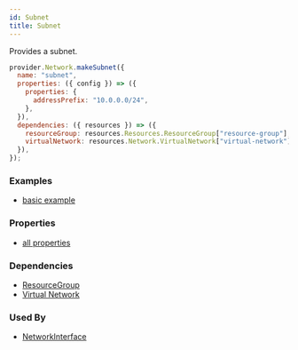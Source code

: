```yaml
---
id: Subnet
title: Subnet
---
```


Provides a subnet.

```js
provider.Network.makeSubnet({
  name: "subnet",
  properties: ({ config }) => ({
    properties: {
      addressPrefix: "10.0.0.0/24",
    },
  }),
  dependencies: ({ resources }) => ({
    resourceGroup: resources.Resources.ResourceGroup["resource-group"],
    virtualNetwork: resources.Network.VirtualNetwork["virtual-network"],
  }),
});
```

### Examples

- [basic example](https://github.com/grucloud/grucloud/blob/main/examples/azure/Compute/vm/resources.js)

### Properties

- [all properties](https://docs.microsoft.com/en-us/rest/api/virtualnetwork/publicipaddresses/createorupdate#request-body)

### Dependencies

- [ResourceGroup](../Resources/ResourceGroup.md)
- [Virtual Network](./VirtualNetwork.md)

### Used By

- [NetworkInterface](./NetworkInterface.md)
